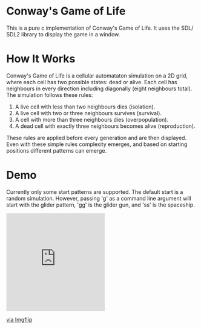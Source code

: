 # Conway's Game of Life
This is a pure c implementation of Conway's Game of Life. It uses the SDL/ SDL2 library to display the game in a window.

# How It Works
Conway's Game of Life is a cellular automataton simulation on a 2D grid, where each cell has two possible states: dead or alive. Each cell has neighbours in every direction including diagonally (eight neighbours total). The simulation follows these rules:
1) A live cell with less than two neighbours dies (isolation).
2) A live cell with two or three neighbours survives (survival).
3) A cell with more than three neighbours dies (overpopulation).
4) A dead cell with exactly three neighbours becomes alive (reproduction).

These rules are applied before every generation and are then displayed. Even with these simple rules complexity emerges, and based on starting positions different patterns can emerge. 

# Demo
Currently only some start patterns are supported. The default start is a random simulation. However, passing 'g' as a command line argument will start with the glider pattern, 'gg' is the glider gun, and 'ss' is the spaceship.

<div style="width:260px;max-width:100%;"><div style="height:0;padding-bottom:99.23%;position:relative;"><iframe width="260" height="258" style="position:absolute;top:0;left:0;width:100%;height:100%;" frameBorder="0" src="https://imgflip.com/embed/5aldn4"></iframe></div><p><a href="https://imgflip.com/gif/5aldn4">via Imgflip</a></p></div>

